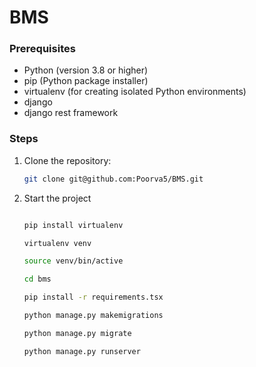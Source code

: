 # BMS 

### Prerequisites

- Python (version 3.8 or higher)
- pip (Python package installer)
- virtualenv (for creating isolated Python environments)
- django
- django rest framework


### Steps

1. Clone the repository:

    ```sh
    git clone git@github.com:Poorva5/BMS.git
    ```

2. Start the project
    
    ```sh

    pip install virtualenv 

    virtualenv venv

    source venv/bin/active

    cd bms

    pip install -r requirements.tsx

    python manage.py makemigrations 

    python manage.py migrate

    python manage.py runserver

    ```





